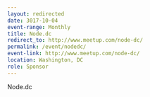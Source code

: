 ```yaml
---
layout: redirected
date: 3017-10-04
event-range: Monthly
title: Node.dc
redirect_to: http://www.meetup.com/node-dc/
permalink: /event/nodedc/
event-link: http://www.meetup.com/node-dc/
location: Washington, DC
role: Sponsor
---
```

Node.dc

